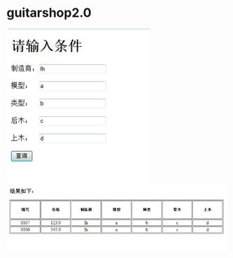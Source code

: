 # guitarshop2.0
<img src="https://github.com/jasonhong1994/guitarshop2.0/blob/master/Guitar2/pics/001.png">
<img src="https://github.com/jasonhong1994/guitarshop2.0/blob/master/Guitar2/pics/002.png">
